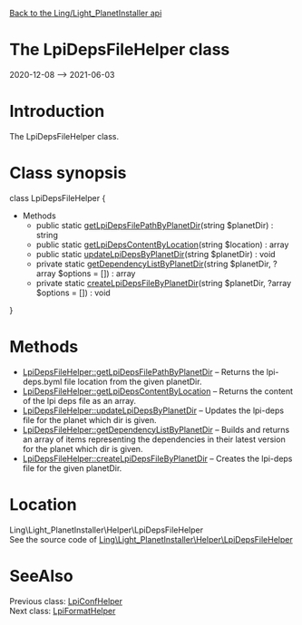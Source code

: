 [Back to the Ling/Light_PlanetInstaller api](https://github.com/lingtalfi/Light_PlanetInstaller/blob/master/doc/api/Ling/Light_PlanetInstaller.md)



The LpiDepsFileHelper class
================
2020-12-08 --> 2021-06-03






Introduction
============

The LpiDepsFileHelper class.



Class synopsis
==============


class <span class="pl-k">LpiDepsFileHelper</span>  {

- Methods
    - public static [getLpiDepsFilePathByPlanetDir](https://github.com/lingtalfi/Light_PlanetInstaller/blob/master/doc/api/Ling/Light_PlanetInstaller/Helper/LpiDepsFileHelper/getLpiDepsFilePathByPlanetDir.md)(string $planetDir) : string
    - public static [getLpiDepsContentByLocation](https://github.com/lingtalfi/Light_PlanetInstaller/blob/master/doc/api/Ling/Light_PlanetInstaller/Helper/LpiDepsFileHelper/getLpiDepsContentByLocation.md)(string $location) : array
    - public static [updateLpiDepsByPlanetDir](https://github.com/lingtalfi/Light_PlanetInstaller/blob/master/doc/api/Ling/Light_PlanetInstaller/Helper/LpiDepsFileHelper/updateLpiDepsByPlanetDir.md)(string $planetDir) : void
    - private static [getDependencyListByPlanetDir](https://github.com/lingtalfi/Light_PlanetInstaller/blob/master/doc/api/Ling/Light_PlanetInstaller/Helper/LpiDepsFileHelper/getDependencyListByPlanetDir.md)(string $planetDir, ?array $options = []) : array
    - private static [createLpiDepsFileByPlanetDir](https://github.com/lingtalfi/Light_PlanetInstaller/blob/master/doc/api/Ling/Light_PlanetInstaller/Helper/LpiDepsFileHelper/createLpiDepsFileByPlanetDir.md)(string $planetDir, ?array $options = []) : void

}






Methods
==============

- [LpiDepsFileHelper::getLpiDepsFilePathByPlanetDir](https://github.com/lingtalfi/Light_PlanetInstaller/blob/master/doc/api/Ling/Light_PlanetInstaller/Helper/LpiDepsFileHelper/getLpiDepsFilePathByPlanetDir.md) &ndash; Returns the lpi-deps.byml file location from the given planetDir.
- [LpiDepsFileHelper::getLpiDepsContentByLocation](https://github.com/lingtalfi/Light_PlanetInstaller/blob/master/doc/api/Ling/Light_PlanetInstaller/Helper/LpiDepsFileHelper/getLpiDepsContentByLocation.md) &ndash; Returns the content of the lpi deps file as an array.
- [LpiDepsFileHelper::updateLpiDepsByPlanetDir](https://github.com/lingtalfi/Light_PlanetInstaller/blob/master/doc/api/Ling/Light_PlanetInstaller/Helper/LpiDepsFileHelper/updateLpiDepsByPlanetDir.md) &ndash; Updates the lpi-deps file for the planet which dir is given.
- [LpiDepsFileHelper::getDependencyListByPlanetDir](https://github.com/lingtalfi/Light_PlanetInstaller/blob/master/doc/api/Ling/Light_PlanetInstaller/Helper/LpiDepsFileHelper/getDependencyListByPlanetDir.md) &ndash; Builds and returns an array of items representing the dependencies in their latest version for the planet which dir is given.
- [LpiDepsFileHelper::createLpiDepsFileByPlanetDir](https://github.com/lingtalfi/Light_PlanetInstaller/blob/master/doc/api/Ling/Light_PlanetInstaller/Helper/LpiDepsFileHelper/createLpiDepsFileByPlanetDir.md) &ndash; Creates the lpi-deps file for the given planetDir.





Location
=============
Ling\Light_PlanetInstaller\Helper\LpiDepsFileHelper<br>
See the source code of [Ling\Light_PlanetInstaller\Helper\LpiDepsFileHelper](https://github.com/lingtalfi/Light_PlanetInstaller/blob/master/Helper/LpiDepsFileHelper.php)



SeeAlso
==============
Previous class: [LpiConfHelper](https://github.com/lingtalfi/Light_PlanetInstaller/blob/master/doc/api/Ling/Light_PlanetInstaller/Helper/LpiConfHelper.md)<br>Next class: [LpiFormatHelper](https://github.com/lingtalfi/Light_PlanetInstaller/blob/master/doc/api/Ling/Light_PlanetInstaller/Helper/LpiFormatHelper.md)<br>
